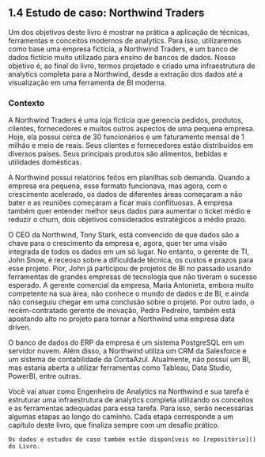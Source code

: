 ## 1.4 Estudo de caso: Northwind Traders

Um dos  objetivos deste livro  é mostrar na prática a aplicação de técnicas, ferramentas e conceitos modernos de analytics. Para isso, utilizaremos como base uma empresa fictícia, a Northwind Traders, e um banco de dados fictício muito utilizado para ensino de bancos de dados. Nosso objetivo é, ao final do livro, termos projetado e criado uma infraestrutura de analytics completa para a Northwind, desde a extração dos dados até a visualização em uma ferramenta de BI moderna.

### Contexto
A Northwind Traders é uma loja fictícia que gerencia pedidos, produtos, clientes, fornecedores e muitos outros aspectos de uma pequena empresa. Hoje, ela possui cerca de 30 funcionários e um faturamento mensal de 1 milhão e meio de reais. Seus clientes e fornecedores estão distribuídos em diversos países. Seus principais produtos são alimentos, bebidas e utilidades domésticas.

A Northwind possui relatórios feitos em planilhas sob demanda. Quando a empresa era pequena, esse formato funcionava, mas agora, com o crescimento acelerado, os dados de diferentes áreas começaram a não bater e as reuniões começaram a ficar mais conflituosas. A empresa também quer entender melhor seus dados para aumentar o ticket médio e reduzir o churn, dois objetivos considerados estratégicos a médio prazo.

O CEO da Northwind, Tony Stark, está convencido de que dados são a chave para o crescimento da empresa e, agora, quer ter uma visão integrada de todos os dados em um só lugar. No entanto, o gerente de TI, John Snow, é receoso sobre a dificuldade técnica, os custos e prazos para esse projeto. Pior, John já participou de projetos de BI no passado usando ferramentas de grandes empresas de tecnologia que não tiveram o sucesso esperado. A gerente comercial da empresa, Maria Antonieta, embora muito competente na sua área, não conhece o mundo de dados e de BI, e ainda não conseguiu chegar em uma conclusão sobre o projeto. Por outro lado, o recém-contratado gerente de inovação, Pedro Pedreiro, também está apostando alto no projeto para tornar a Northwind uma empresa data driven.

O banco de dados do ERP da empresa é um sistema PostgreSQL em um servidor nuvem. Além disso, a Northwind utiliza um CRM da Salesforce e um sistema de contabilidade da ContaAzul. Atualmente, não possui um BI, mas estaria aberta a utilizar ferramentas como Tableau, Data Studio, PowerBI, entre outras.

Você vai atuar como Engenheiro de Analytics na Northwind e sua tarefa é estruturar uma infraestrutura de analytics completa utilizando os conceitos e as ferramentas adequadas para essa tarefa. Para isso, serão necessárias algumas etapas ao longo do caminho. Cada etapa corresponde a um capítulo deste livro, que finaliza sempre com um desafio prático.

```{note}
Os dados e estudos de caso também estão disponíveis no [repositório]() do Livro. 
```